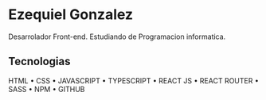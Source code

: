 
# Ezequiel Gonzalez

Desarrolador Front-end.
Estudiando de Programacion informatica.

## Tecnologias

HTML • CSS • JAVASCRIPT • TYPESCRIPT • REACT JS • REACT ROUTER • SASS • NPM • GITHUB
